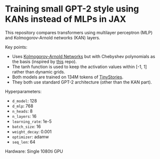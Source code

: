 # Training small GPT-2 style using KANs instead of MLPs in JAX

This repository compares transformers using multilayer perceptron (MLP) and Kolmogorov-Arnold networks (KAN) layers.

Key points:
- Uses [Kolmogorov-Arnold Networks](https://arxiv.org/abs/2404.19756) but with Chebyshev polynomials as the basis (inspired by [this](https://github.com/SynodicMonth/ChebyKAN) repo).
- The tanh function is used to keep the activation values within [-1, 1] rather than dynamic grids.
- Both models are trained on 134M tokens of [TinyStories](https://arxiv.org/abs/2305.07759).
- They both use standard GPT-2 architecture (other than the KAN part).

Hyperparameters:
- `d_model`: 128
- `d_mlp`: 768
- `n_heads`: 8
- `n_layers`: 16
- `learning_rate`: 1e-5
- `batch_size`: 16
- `weight_decay`: 0.001
- `optimizer`: adamw
- `seq_len`: 64

Hardware: Single 1080ti GPU
